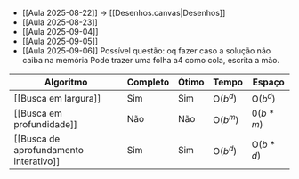 - [[Aula 2025-08-22]] -> [[Desenhos.canvas|Desenhos]]
- [[Aula 2025-08-23]]
- [[Aula 2025-09-04]]
- [[Aula 2025-09-05]]
- [[Aula 2025-09-06]]
Possível questão: oq fazer caso a solução não caiba na memória
Pode trazer uma folha a4 como cola, escrita a mão.

| Algoritmo                              | Completo | Ótimo | Tempo    | Espaço   |
| -------------------------------------- | -------- | ----- | -------- | -------- |
| [[Busca em largura]]                   | Sim      | Sim   | O($b^d$) | O($b^d$) |
| [[Busca em profundidade]]              | Não      | Não   | O($b^m$) | 0($b*m$) |
| [[Busca de aprofundamento interativo]] | Sim      | Sim   | O($b^d$) | O($b*d$) |
